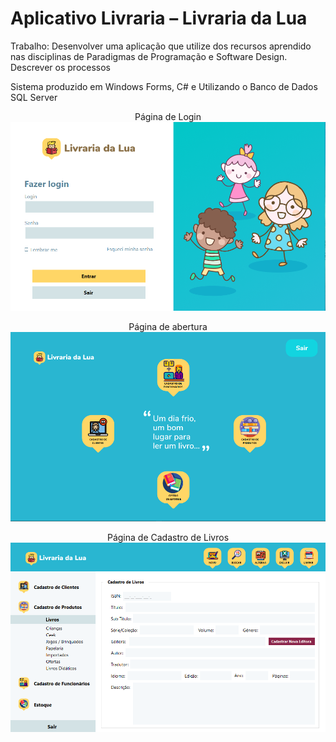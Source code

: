 # Aplicativo Livraria – Livraria da Lua

Trabalho: Desenvolver uma aplicação que utilize dos recursos aprendido nas disciplinas de Paradigmas de Programação e Software Design. Descrever os processos<br>

Sistema produzido em Windows Forms, C# e Utilizando o Banco de Dados SQL Server<br>

<p align="center">
Página de Login
  <img src="./assets-readme/login_novo.png" alt="Página de Login" title="Trabalho de How IV - Univali">
</p>

<p align="center">
Página de abertura
  <img src="./assets-readme/tela abertura.png" alt="Página Abertura" title="Trabalho de How IV - Univali">
</p>

<p align="center">
Página de Cadastro de Livros
  <img src="./assets-readme/cad_novo.png" alt="Página de Cadastro de Livros" title="Trabalho de How IV - Univali">
</p>
